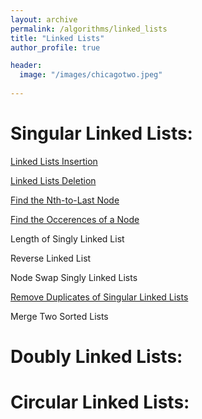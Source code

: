 ```yaml
---
layout: archive
permalink: /algorithms/linked_lists
title: "Linked Lists"
author_profile: true

header:
  image: "/images/chicagotwo.jpeg"
  
---
```


# Singular Linked Lists:


[Linked Lists Insertion](https://devintheengineer.com/algorithms/linked_lists/linked_list_insertion)


[Linked Lists Deletion](https://devintheengineer.com/algorithms/linked_lists/linked_list_deletion)


[Find the Nth-to-Last Node](https://devintheengineer.com/algorithms/linked_lists/linked_list_nth)


[Find the Occerences of a Node](https://devintheengineer.com/algorithms/linked_lists/occurences)

Length of Singly Linked List

Reverse Linked List

Node Swap Singly Linked Lists

[Remove Duplicates of Singular Linked Lists](https://devintheengineer.com/algorithms/linked_lists/duplicates)

Merge Two Sorted Lists

# Doubly Linked Lists:


# Circular Linked Lists:

